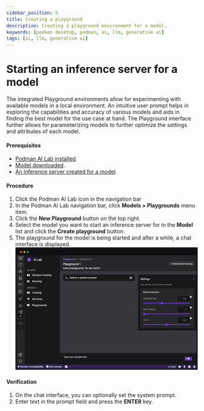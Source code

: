 ```yaml
---
sidebar_position: 5
title: Creating a playground
description: Creating a playground environment for a model.
keywords: [podman desktop, podman, ai, llm, generative ai]
tags: [ai, llm, generative ai]
---
```


# Starting an inference server for a model

The integrated Playground environments allow for experimenting with available models in a local environment. An intuitive user prompt helps in exploring the capabilities and accuracy of various models and aids in finding the best model for the use case at hand. The Playground interface further allows for parameterizing models to further optimize the settings and attributes of each model.

#### Prerequisites

- [Podman AI Lab installed](/docs/ai-lab/installing).
- [Model downloaded](/docs/ai-lab/download-model).
- [An inference server created for a model](/docs/ai-lab/start-inference-server).

#### Procedure

1. Click the Podman AI Lab icon in the navigation bar
1. In the Podman AI Lab navigation bar, click **Models > Playgrounds** menu item.
1. Click the **New Playground** button on the top right.
1. Select the model you want to start an inference server for in the **Model** list and click the **Create playground** button.
1. The playground for the model is being started and after a while, a chat interface is displayed.
   ![playground](img/playground.png)

#### Verification

1. On the chat interface, you can optionally set the system prompt.
1. Enter text in the prompt field and press the **ENTER** key.
